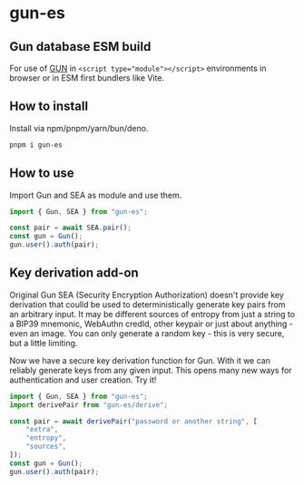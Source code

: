 # gun-es

## Gun database ESM build

For use of [GUN](https://gun.eco) in `<script type="module"></script>` environments in browser or in ESM first bundlers like Vite.

## How to install

Install via npm/pnpm/yarn/bun/deno.

```bash
pnpm i gun-es
```

## How to use

Import Gun and SEA as module and use them.

```js
import { Gun, SEA } from "gun-es";

const pair = await SEA.pair();
const gun = Gun();
gun.user().auth(pair);
```

## Key derivation add-on

Original Gun SEA (Security Encryption Authorization) doesn't provide key derivation that coulld be used to deterministically generate key pairs from an arbitrary input. It may be different sources of entropy from just a string to a BIP39 mnemonic, WebAuthn credId, other keypair or just about anything - even an image. You can only generate a random key - this is very secure, but a little limiting.

Now we have a secure key derivation function for Gun. With it we can reliably generate keys from any given input. This opens many new ways for authentication and user creation. Try it!

```js
import { Gun, SEA } from "gun-es";
import derivePair from "gun-es/derive";

const pair = await derivePair("password or another string", [
	"extra",
	"entropy",
	"sources",
]);
const gun = Gun();
gun.user().auth(pair);
```
